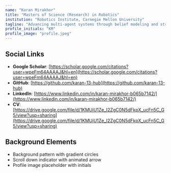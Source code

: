 ```yaml
---
name: "Karan Mirakhor"
title: "Masters of Science (Research) in Robotics"
institution: "Robotics Institute, Carnegie Mellon University"
tagline: "Advancing multi-agent systems through belief modeling and strategic decision-making"
profile_initials: "KM"
profile_image: "profile.jpeg"
---
```


## Social Links

- **Google Scholar**: [https://scholar.google.com/citations?user=wpeFm64AAAAJ&hl=en](https://scholar.google.com/citations?user=wpeFm64AAAAJ&hl=en)
- **GitHub**: [https://github.com/karan-13-hub](https://github.com/karan-13-hub)
- **LinkedIn**: [https://www.linkedin.com/in/karan-mirakhor-b065b7142/](https://www.linkedin.com/in/karan-mirakhor-b065b7142/)
- **CV**: [https://drive.google.com/file/d/1KMUiU1Ze_I2ZgC0N5dFkpX_ucFn5C_G5/view?usp=sharing](https://drive.google.com/file/d/1KMUiU1Ze_I2ZgC0N5dFkpX_ucFn5C_G5/view?usp=sharing)

## Background Elements

- Background pattern with gradient circles
- Scroll down indicator with animated arrow
- Profile image placeholder with initials
